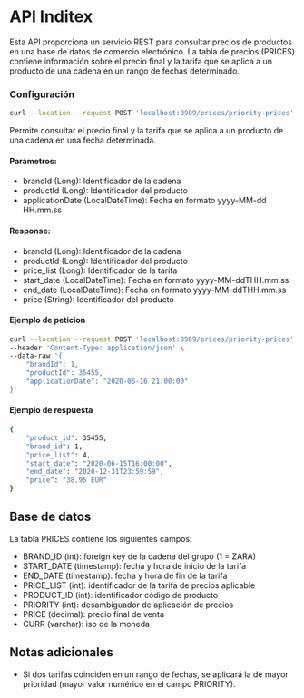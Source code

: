 # API Inditex

Esta API proporciona un servicio REST para consultar precios de productos en una base de datos de comercio electrónico. 
La tabla de precios (PRICES) contiene información sobre el precio final y la tarifa que se aplica a un producto de una 
cadena en un rango de fechas determinado.

### Configuración
```bash
curl --location --request POST 'localhost:8989/prices/priority-prices' \
```
Permite consultar el precio final y la tarifa que se aplica a un producto de una cadena en una fecha determinada.

#### Parámetros:

* brandId (Long): Identificador de la cadena
* productId (Long): Identificador del producto
* applicationDate (LocalDateTime): Fecha en formato yyyy-MM-dd HH.mm.ss

#### Response:

* brandId (Long): Identificador de la cadena
* productId (Long): Identificador del producto
* price_list (Long): Identificador de la tarifa
* start_date (LocalDateTime): Fecha en formato yyyy-MM-ddTHH.mm.ss
* end_date (LocalDateTime): Fecha en formato yyyy-MM-ddTHH.mm.ss
* price (String): Identificador del producto

#### Ejemplo de peticion
```bash
curl --location --request POST 'localhost:8989/prices/priority-prices' \
--header 'Content-Type: application/json' \
--data-raw '{
    "brandId": 1,
    "productId": 35455,
    "applicationDate": "2020-06-16 21:00:00"
}'
```
#### Ejemplo de respuesta

```bash
{
    "product_id": 35455,
    "brand_id": 1,
    "price_list": 4,
    "start_date": "2020-06-15T16:00:00",
    "end_date": "2020-12-31T23:59:59",
    "price": "38.95 EUR"
}
```
## Base de datos

La tabla PRICES contiene los siguientes campos:

* BRAND_ID (int): foreign key de la cadena del grupo (1 = ZARA)
* START_DATE (timestamp): fecha y hora de inicio de la tarifa
* END_DATE (timestamp): fecha y hora de fin de la tarifa
* PRICE_LIST (int): identificador de la tarifa de precios aplicable
* PRODUCT_ID (int): identificador código de producto
* PRIORITY (int): desambiguador de aplicación de precios
* PRICE (decimal): precio final de venta
* CURR (varchar): iso de la moneda

## Notas adicionales

* Si dos tarifas coinciden en un rango de fechas, se aplicará la de mayor prioridad (mayor valor numérico en el campo PRIORITY).
